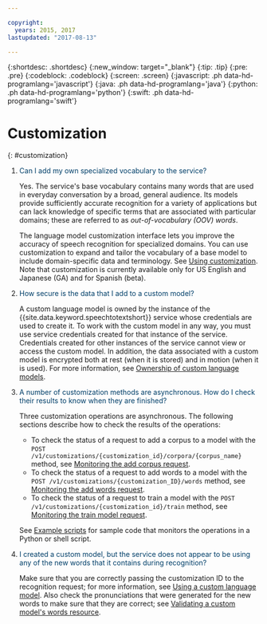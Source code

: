 ```yaml
---

copyright:
  years: 2015, 2017
lastupdated: "2017-08-13"

---
```


{:shortdesc: .shortdesc}
{:new_window: target="_blank"}
{:tip: .tip}
{:pre: .pre}
{:codeblock: .codeblock}
{:screen: .screen}
{:javascript: .ph data-hd-programlang='javascript'}
{:java: .ph data-hd-programlang='java'}
{:python: .ph data-hd-programlang='python'}
{:swift: .ph data-hd-programlang='swift'}

# Customization
{: #customization}

1.  <span style="color:#003F69">Can I add my own specialized vocabulary to the service?</span>

    Yes. The service's base vocabulary contains many words that are used in everyday conversation by a broad, general audience. Its models provide sufficiently accurate recognition for a variety of applications but can lack knowledge of specific terms that are associated with particular domains; these are referred to as *out-of-vocabulary (OOV) words*.

    The language model customization interface lets you improve the accuracy of speech recognition for specialized domains. You can use customization to expand and tailor the vocabulary of a base model to include domain-specific data and terminology. See [Using customization](/docs/services/speech-to-text/custom.html). Note that customization is currently available only for US English and Japanese (GA) and for Spanish (beta).

1.  <span style="color:#003F69">How secure is the data that I add to a custom model?</span>

    A custom language model is owned by the instance of the {{site.data.keyword.speechtotextshort}} service whose credentials are used to create it. To work with the custom model in any way, you must use service credentials created for that instance of the service. Credentials created for other instances of the service cannot view or access the custom model. In addition, the data associated with a custom model is encrypted both at rest (when it is stored) and in motion (when it is used). For more information, see [Ownership of custom language models](/docs/services/speech-to-text/custom.html#customOwner).

1.  <span style="color:#003F69">A number of customization methods are asynchronous. How do I check their results to know when they are finished?</span>

    Three customization operations are asynchronous. The following sections describe how to check the results of the operations:
    -   To check the status of a request to add a corpus to a model with the `POST /v1/customizations/{customization_id}/corpora/{corpus_name}` method, see [Monitoring the add corpus request](/docs/services/speech-to-text/custom.html#monitorCorpus).
    -   To check the status of a request to add words to a model with the `POST /v1/customizations/{customization_ID}/words` method, see [Monitoring the add words request](/docs/services/speech-to-text/custom.html#monitorWords).
    -   To check the status of a request to train a model with the `POST /v1/customizations/{customization_id}/train` method, see [Monitoring the train model request](/docs/services/speech-to-text/custom.html#monitorTraining).

    See [Example scripts](/docs/services/speech-to-text/custom.html#exampleScripts) for sample code that monitors the operations in a Python or shell script.

1.  <span style="color:#003F69">I created a custom model, but the service does not appear to be using any of the new words that it contains during recognition?</span>

    Make sure that you are correctly passing the customization ID to the recognition request; for more information, see [Using a custom language model](/docs/services/speech-to-text/custom.html#useModel). Also check the pronunciations that were generated for the new words to make sure that they are correct; see [Validating a custom model's words resource](/docs/services/speech-to-text/custom.html#validateModel).
